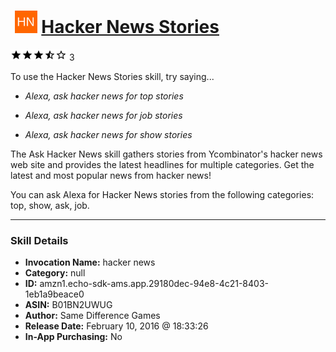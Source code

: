 # &nbsp;<img src="skill_icon" alt="Hacker News Stories icon" width="36"> [Hacker News Stories](http://alexa.amazon.com/#skills/amzn1.echo-sdk-ams.app.29180dec-94e8-4c21-8403-1eb1a9beace0)
![3.3 stars](../../images/ic_star_black_18dp_1x.png)![3.3 stars](../../images/ic_star_black_18dp_1x.png)![3.3 stars](../../images/ic_star_black_18dp_1x.png)![3.3 stars](../../images/ic_star_half_black_18dp_1x.png)![3.3 stars](../../images/ic_star_border_black_18dp_1x.png) 3

To use the Hacker News Stories skill, try saying...

* *Alexa, ask hacker news for top stories*

* *Alexa, ask hacker news for job stories*

* *Alexa, ask hacker news for show stories*

The Ask Hacker News skill gathers stories from Ycombinator's hacker news web site and provides the latest headlines for multiple categories.  Get the latest and most popular news from hacker news!

You can ask Alexa for Hacker News stories from the following categories: top, show, ask, job.

***

### Skill Details

* **Invocation Name:** hacker news
* **Category:** null
* **ID:** amzn1.echo-sdk-ams.app.29180dec-94e8-4c21-8403-1eb1a9beace0
* **ASIN:** B01BN2UWUG
* **Author:** Same Difference Games
* **Release Date:** February 10, 2016 @ 18:33:26
* **In-App Purchasing:** No
